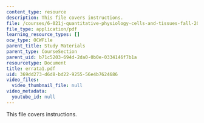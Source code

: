 ```yaml
---
content_type: resource
description: This file covers instructions.
file: /courses/6-021j-quantitative-physiology-cells-and-tissues-fall-2004/369dd273d6d8bd22925556e4b7624686_errata1.pdf
file_type: application/pdf
learning_resource_types: []
ocw_type: OCWFile
parent_title: Study Materials
parent_type: CourseSection
parent_uid: b71c5203-694d-2da0-0b0e-0334146f7b1a
resourcetype: Document
title: errata1.pdf
uid: 369dd273-d6d8-bd22-9255-56e4b7624686
video_files:
  video_thumbnail_file: null
video_metadata:
  youtube_id: null
---
```

This file covers instructions.

